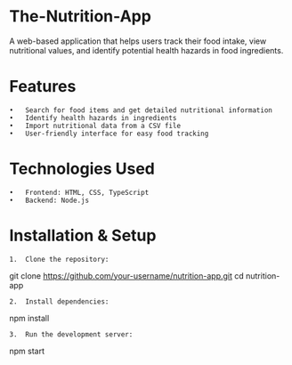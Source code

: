 # The-Nutrition-App
A web-based application that helps users track their food intake, view nutritional values, and identify potential health hazards in food ingredients.

# Features
    •	Search for food items and get detailed nutritional information
	•	Identify health hazards in ingredients
	•	Import nutritional data from a CSV file
	•	User-friendly interface for easy food tracking

# Technologies Used
    •	Frontend: HTML, CSS, TypeScript
	•	Backend: Node.js

# Installation & Setup
    1.	Clone the repository:

git clone https://github.com/your-username/nutrition-app.git
cd nutrition-app


	2.	Install dependencies:

npm install


	3.	Run the development server:

npm start
